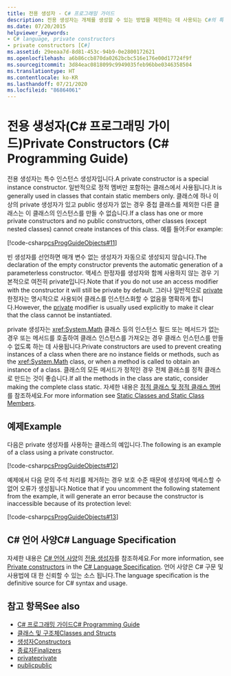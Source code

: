 ```yaml
---
title: 전용 생성자 - C# 프로그래밍 가이드
description: 전용 생성자는 개체를 생성할 수 있는 방법을 제한하는 데 사용되는 C#의 특수 인스턴스 생성자입니다. 팩터리 메서드 또는 다른 생성 관용구와 함께 사용할 수 있습니다.
ms.date: 07/20/2015
helpviewer_keywords:
- C# language, private constructors
- private constructors [C#]
ms.assetid: 29eeaa7d-8d81-453c-94b9-0e2800172621
ms.openlocfilehash: a6b86ccb870da0262bcbc516e176e00d17724f9f
ms.sourcegitcommit: 3d84eac0818099c9949035feb96bbe0346358504
ms.translationtype: HT
ms.contentlocale: ko-KR
ms.lasthandoff: 07/21/2020
ms.locfileid: "86864061"
---
```

# <a name="private-constructors-c-programming-guide"></a><span data-ttu-id="ea661-104">전용 생성자(C# 프로그래밍 가이드)</span><span class="sxs-lookup"><span data-stu-id="ea661-104">Private Constructors (C# Programming Guide)</span></span>
<span data-ttu-id="ea661-105">전용 생성자는 특수 인스턴스 생성자입니다.</span><span class="sxs-lookup"><span data-stu-id="ea661-105">A private constructor is a special instance constructor.</span></span> <span data-ttu-id="ea661-106">일반적으로 정적 멤버만 포함하는 클래스에서 사용됩니다.</span><span class="sxs-lookup"><span data-stu-id="ea661-106">It is generally used in classes that contain static members only.</span></span> <span data-ttu-id="ea661-107">클래스에 하나 이상의 private 생성자가 있고 public 생성자가 없는 경우 중첩 클래스를 제외한 다른 클래스는 이 클래스의 인스턴스를 만들 수 없습니다.</span><span class="sxs-lookup"><span data-stu-id="ea661-107">If a class has one or more private constructors and no public constructors, other classes (except nested classes) cannot create instances of this class.</span></span> <span data-ttu-id="ea661-108">예를 들어:</span><span class="sxs-lookup"><span data-stu-id="ea661-108">For example:</span></span>  
  
 [!code-csharp[csProgGuideObjects#11](~/samples/snippets/csharp/VS_Snippets_VBCSharp/csProgGuideObjects/CS/Objects.cs#11)]  
  
 <span data-ttu-id="ea661-109">빈 생성자를 선언하면 매개 변수 없는 생성자가 자동으로 생성되지 않습니다.</span><span class="sxs-lookup"><span data-stu-id="ea661-109">The declaration of the empty constructor prevents the automatic generation of a parameterless constructor.</span></span> <span data-ttu-id="ea661-110">액세스 한정자를 생성자와 함께 사용하지 않는 경우 기본적으로 여전히 private입니다.</span><span class="sxs-lookup"><span data-stu-id="ea661-110">Note that if you do not use an access modifier with the constructor it will still be private by default.</span></span> <span data-ttu-id="ea661-111">그러나 일반적으로 [private](../../language-reference/keywords/private.md) 한정자는 명시적으로 사용되어 클래스를 인스턴스화할 수 없음을 명확하게 합니다.</span><span class="sxs-lookup"><span data-stu-id="ea661-111">However, the [private](../../language-reference/keywords/private.md) modifier is usually used explicitly to make it clear that the class cannot be instantiated.</span></span>  
  
 <span data-ttu-id="ea661-112">private 생성자는 <xref:System.Math> 클래스 등의 인스턴스 필드 또는 메서드가 없는 경우 또는 메서드를 호출하여 클래스 인스턴스를 가져오는 경우 클래스 인스턴스를 만들 수 없도록 하는 데 사용됩니다.</span><span class="sxs-lookup"><span data-stu-id="ea661-112">Private constructors are used to prevent creating instances of a class when there are no instance fields or methods, such as the <xref:System.Math> class, or when a method is called to obtain an instance of a class.</span></span> <span data-ttu-id="ea661-113">클래스의 모든 메서드가 정적인 경우 전체 클래스를 정적 클래스로 만드는 것이 좋습니다.</span><span class="sxs-lookup"><span data-stu-id="ea661-113">If all the methods in the class are static, consider making the complete class static.</span></span> <span data-ttu-id="ea661-114">자세한 내용은 [정적 클래스 및 정적 클래스 멤버](./static-classes-and-static-class-members.md)를 참조하세요.</span><span class="sxs-lookup"><span data-stu-id="ea661-114">For more information see [Static Classes and Static Class Members](./static-classes-and-static-class-members.md).</span></span>  
  
## <a name="example"></a><span data-ttu-id="ea661-115">예제</span><span class="sxs-lookup"><span data-stu-id="ea661-115">Example</span></span>  
 <span data-ttu-id="ea661-116">다음은 private 생성자를 사용하는 클래스의 예입니다.</span><span class="sxs-lookup"><span data-stu-id="ea661-116">The following is an example of a class using a private constructor.</span></span>  
  
 [!code-csharp[csProgGuideObjects#12](~/samples/snippets/csharp/VS_Snippets_VBCSharp/csProgGuideObjects/CS/Objects.cs#12)]  
  
 <span data-ttu-id="ea661-117">예제에서 다음 문의 주석 처리를 제거하는 경우 보호 수준 때문에 생성자에 액세스할 수 없어 오류가 생성됩니다.</span><span class="sxs-lookup"><span data-stu-id="ea661-117">Notice that if you uncomment the following statement from the example, it will generate an error because the constructor is inaccessible because of its protection level:</span></span>  
  
 [!code-csharp[csProgGuideObjects#13](~/samples/snippets/csharp/VS_Snippets_VBCSharp/csProgGuideObjects/CS/Objects.cs#13)]  
  
## <a name="c-language-specification"></a><span data-ttu-id="ea661-118">C# 언어 사양</span><span class="sxs-lookup"><span data-stu-id="ea661-118">C# Language Specification</span></span>  

<span data-ttu-id="ea661-119">자세한 내용은 [C# 언어 사양](/dotnet/csharp/language-reference/language-specification/introduction)의 [전용 생성자](~/_csharplang/spec/classes.md#private-constructors)를 참조하세요.</span><span class="sxs-lookup"><span data-stu-id="ea661-119">For more information, see [Private constructors](~/_csharplang/spec/classes.md#private-constructors) in the [C# Language Specification](/dotnet/csharp/language-reference/language-specification/introduction).</span></span> <span data-ttu-id="ea661-120">언어 사양은 C# 구문 및 사용법에 대 한 신뢰할 수 있는 소스 됩니다.</span><span class="sxs-lookup"><span data-stu-id="ea661-120">The language specification is the definitive source for C# syntax and usage.</span></span>
  
## <a name="see-also"></a><span data-ttu-id="ea661-121">참고 항목</span><span class="sxs-lookup"><span data-stu-id="ea661-121">See also</span></span>

- [<span data-ttu-id="ea661-122">C# 프로그래밍 가이드</span><span class="sxs-lookup"><span data-stu-id="ea661-122">C# Programming Guide</span></span>](../index.md)
- [<span data-ttu-id="ea661-123">클래스 및 구조체</span><span class="sxs-lookup"><span data-stu-id="ea661-123">Classes and Structs</span></span>](./index.md)
- [<span data-ttu-id="ea661-124">생성자</span><span class="sxs-lookup"><span data-stu-id="ea661-124">Constructors</span></span>](./constructors.md)
- [<span data-ttu-id="ea661-125">종료자</span><span class="sxs-lookup"><span data-stu-id="ea661-125">Finalizers</span></span>](./destructors.md)
- [<span data-ttu-id="ea661-126">private</span><span class="sxs-lookup"><span data-stu-id="ea661-126">private</span></span>](../../language-reference/keywords/private.md)
- [<span data-ttu-id="ea661-127">public</span><span class="sxs-lookup"><span data-stu-id="ea661-127">public</span></span>](../../language-reference/keywords/public.md)
